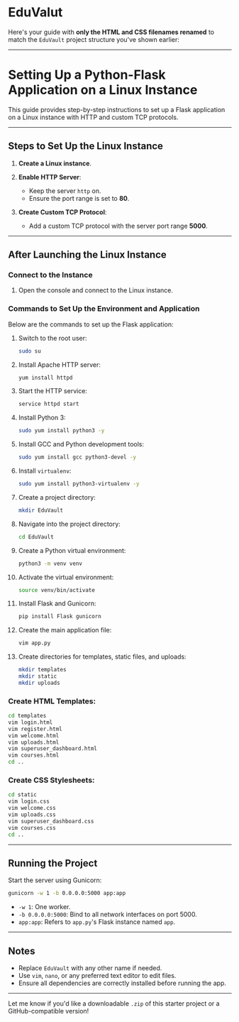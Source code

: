 # EduValut
Here's your guide with **only the HTML and CSS filenames renamed** to match the `EduVault` project structure you've shown earlier:

---

# Setting Up a Python-Flask Application on a Linux Instance

This guide provides step-by-step instructions to set up a Flask application on a Linux instance with HTTP and custom TCP protocols.

---

## Steps to Set Up the Linux Instance

1. **Create a Linux instance**.
2. **Enable HTTP Server**:

   * Keep the server `http` on.
   * Ensure the port range is set to **80**.
3. **Create Custom TCP Protocol**:

   * Add a custom TCP protocol with the server port range **5000**.

---

## After Launching the Linux Instance

### Connect to the Instance

1. Open the console and connect to the Linux instance.

### Commands to Set Up the Environment and Application

Below are the commands to set up the Flask application:

1. Switch to the root user:

   ```bash
   sudo su
   ```
2. Install Apache HTTP server:

   ```bash
   yum install httpd
   ```
3. Start the HTTP service:

   ```bash
   service httpd start
   ```
4. Install Python 3:

   ```bash
   sudo yum install python3 -y
   ```
5. Install GCC and Python development tools:

   ```bash
   sudo yum install gcc python3-devel -y
   ```
6. Install `virtualenv`:

   ```bash
   sudo yum install python3-virtualenv -y
   ```
7. Create a project directory:

   ```bash
   mkdir EduVault
   ```
8. Navigate into the project directory:

   ```bash
   cd EduVault
   ```
9. Create a Python virtual environment:

   ```bash
   python3 -m venv venv
   ```
10. Activate the virtual environment:

    ```bash
    source venv/bin/activate
    ```
11. Install Flask and Gunicorn:

    ```bash
    pip install Flask gunicorn
    ```
12. Create the main application file:

    ```bash
    vim app.py
    ```
13. Create directories for templates, static files, and uploads:

    ```bash
    mkdir templates
    mkdir static
    mkdir uploads
    ```

### Create HTML Templates:

```bash
cd templates
vim login.html
vim register.html
vim welcome.html
vim uploads.html
vim superuser_dashboard.html
vim courses.html
cd ..
```

### Create CSS Stylesheets:

```bash
cd static
vim login.css
vim welcome.css
vim uploads.css
vim superuser_dashboard.css
vim courses.css
cd ..
```

---

## Running the Project

Start the server using Gunicorn:

```bash
gunicorn -w 1 -b 0.0.0.0:5000 app:app
```

* `-w 1`: One worker.
* `-b 0.0.0.0:5000`: Bind to all network interfaces on port 5000.
* `app:app`: Refers to `app.py`'s Flask instance named `app`.

---

## Notes

* Replace `EduVault` with any other name if needed.
* Use `vim`, `nano`, or any preferred text editor to edit files.
* Ensure all dependencies are correctly installed before running the app.

---

Let me know if you'd like a downloadable `.zip` of this starter project or a GitHub-compatible version!
